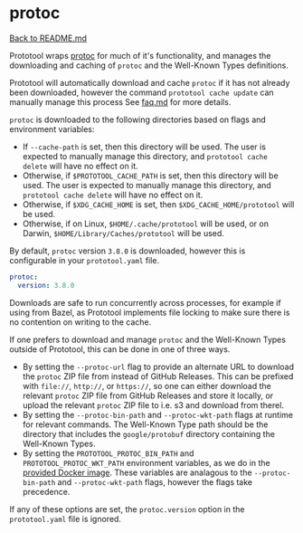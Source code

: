 # protoc

[Back to README.md](README.md)

Prototool wraps [protoc](https://github.com/protocolbuffers/protobuf) for much of it's
functionality, and manages the downloading and caching of `protoc` and the Well-Known
Types definitions.

Prototool will automatically download and cache `protoc` if it has not already been downloaded,
however the command `prototool cache update` can manually manage this process See [faq.md](faq.md)
for more details.

`protoc` is downloaded to the following directories based on flags and environment variables:

- If `--cache-path` is set, then this directory will be used. The user is expected to manually
  manage this directory, and `prototool cache delete` will have no effect on it.
- Otherwise, if `$PROTOTOOL_CACHE_PATH` is set, then this directory will be used. The user is
  expected to manually manage this directory, and `prototool cache delete` will have no effect on
  it.
- Otherwise, if `$XDG_CACHE_HOME` is set, then `$XDG_CACHE_HOME/prototool` will be used.
- Otherwise, if on Linux, `$HOME/.cache/prototool` will be used, or on Darwin,
  `$HOME/Library/Caches/prototool` will be used.

By default, `protoc` version `3.8.0` is downloaded, however this is configurable in your
`prototool.yaml` file.

```yaml
protoc:
  version: 3.8.0
```

Downloads are safe to run concurrently across processes, for example if using from Bazel, as
Prototool implements file locking to make sure there is no contention on writing to the cache.

If one prefers to download and manage `protoc` and the Well-Known Types outside of Prototool,
this can be done in one of three ways.

- By setting the `--protoc-url` flag to provide an alternate URL to download the `protoc` ZIP file
  from instead of GitHub Releases. This can be prefixed with `file://`, `http://`, or `https://`,
  so one can either download the relevant `protoc` ZIP file from GitHub Releases and store it
  locally, or upload the relevant `protoc` ZIP file to i.e. s3 and download from therel.
- By setting the `--protoc-bin-path` and `--protoc-wkt-path` flags at runtime for relevant
  commands. The Well-Known Type path should be the directory that includes the `google/protobuf`
  directory containing the Well-Known Types.
- By setting the `PROTOTOOL_PROTOC_BIN_PATH` and `PROTOTOOL_PROTOC_WKT_PATH` environment variables,
  as we do in the [provided Docker image](docker.md). These variables are analagous to the
  `--protoc-bin-path` and `--protoc-wkt-path` flags, however the flags take precedence.

If any of these options are set, the `protoc.version` option in the `prototool.yaml` file is
ignored.
